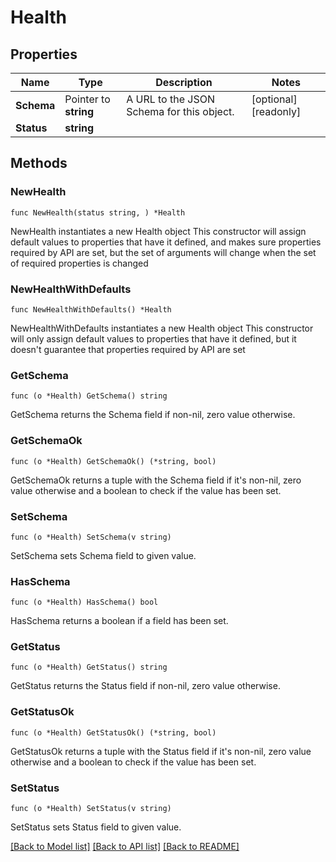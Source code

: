 # Health

## Properties

Name | Type | Description | Notes
------------ | ------------- | ------------- | -------------
**Schema** | Pointer to **string** | A URL to the JSON Schema for this object. | [optional] [readonly] 
**Status** | **string** |  | 

## Methods

### NewHealth

`func NewHealth(status string, ) *Health`

NewHealth instantiates a new Health object
This constructor will assign default values to properties that have it defined,
and makes sure properties required by API are set, but the set of arguments
will change when the set of required properties is changed

### NewHealthWithDefaults

`func NewHealthWithDefaults() *Health`

NewHealthWithDefaults instantiates a new Health object
This constructor will only assign default values to properties that have it defined,
but it doesn't guarantee that properties required by API are set

### GetSchema

`func (o *Health) GetSchema() string`

GetSchema returns the Schema field if non-nil, zero value otherwise.

### GetSchemaOk

`func (o *Health) GetSchemaOk() (*string, bool)`

GetSchemaOk returns a tuple with the Schema field if it's non-nil, zero value otherwise
and a boolean to check if the value has been set.

### SetSchema

`func (o *Health) SetSchema(v string)`

SetSchema sets Schema field to given value.

### HasSchema

`func (o *Health) HasSchema() bool`

HasSchema returns a boolean if a field has been set.

### GetStatus

`func (o *Health) GetStatus() string`

GetStatus returns the Status field if non-nil, zero value otherwise.

### GetStatusOk

`func (o *Health) GetStatusOk() (*string, bool)`

GetStatusOk returns a tuple with the Status field if it's non-nil, zero value otherwise
and a boolean to check if the value has been set.

### SetStatus

`func (o *Health) SetStatus(v string)`

SetStatus sets Status field to given value.



[[Back to Model list]](../README.md#documentation-for-models) [[Back to API list]](../README.md#documentation-for-api-endpoints) [[Back to README]](../README.md)


